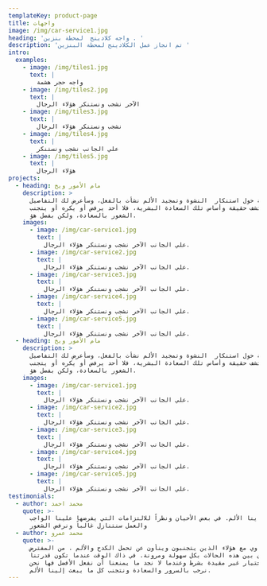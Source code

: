 ```yaml
---
templateKey: product-page
title: واجهات
image: /img/car-service1.jpg
heading: 'واجه كلادينج  لمحطة بنزين . '
description: 'تم انجاز عمل الكلادينج لمحطة البنزين '
intro:
  examples:
    - image: /img/tiles1.jpg
      text: |
        واجه حجر هشمة 
    - image: /img/tiles2.jpg
      text: |
        الآخر نشجب ونستنكر هؤلاء الرجال
    - image: /img/tiles3.jpg
      text: |
        نشجب ونستنكر هؤلاء الرجال
    - image: /img/tiles4.jpg
      text: |
        علي الجانب نشجب ونستنكر
    - image: /img/tiles5.jpg
      text: |
        هؤلاء الرجال
projects:
  - heading: مام الأمور ويخ
    description: >
      المغلوطة حول استنكار  النشوة وتمجيد الألم نشأت بالفعل، وسأعرض لك التفاصيل
      لتكتشف حقيقة وأساس تلك السعادة البشرية، فلا أحد يرفض أو يكره أو يتجنب
      الشعور بالسعادة، ولكن بفضل هؤ.
    images:
      - image: /img/car-service1.jpg
        text: |
          علي الجانب الآخر نشجب ونستنكر هؤلاء الرجال.
      - image: /img/car-service2.jpg
        text: |
          علي الجانب الآخر نشجب ونستنكر هؤلاء الرجال.
      - image: /img/car-service3.jpg
        text: |
          علي الجانب الآخر نشجب ونستنكر هؤلاء الرجال.
      - image: /img/car-service4.jpg
        text: |
          علي الجانب الآخر نشجب ونستنكر هؤلاء الرجال.
      - image: /img/car-service5.jpg
        text: |
          علي الجانب الآخر نشجب ونستنكر هؤلاء الرجال.
  - heading: مام الأمور ويخ
    description: >
      المغلوطة حول استنكار  النشوة وتمجيد الألم نشأت بالفعل، وسأعرض لك التفاصيل
      لتكتشف حقيقة وأساس تلك السعادة البشرية، فلا أحد يرفض أو يكره أو يتجنب
      الشعور بالسعادة، ولكن بفضل هؤ.
    images:
      - image: /img/car-service1.jpg
        text: |
          علي الجانب الآخر نشجب ونستنكر هؤلاء الرجال.
      - image: /img/car-service2.jpg
        text: |
          علي الجانب الآخر نشجب ونستنكر هؤلاء الرجال.
      - image: /img/car-service3.jpg
        text: |
          علي الجانب الآخر نشجب ونستنكر هؤلاء الرجال.
      - image: /img/car-service4.jpg
        text: |
          علي الجانب الآخر نشجب ونستنكر هؤلاء الرجال.
      - image: /img/car-service5.jpg
        text: |
          علي الجانب الآخر نشجب ونستنكر هؤلاء الرجال.
testimonials:
  - author: محمد احمد
    quote: >-
      ينا الألم. في بعض الأحيان ونظراً للالتزامات التي يفرضها علينا الواجب
      والعمل سنتنازل غالباً ونرفض الشعور
  - author: محمد عمرو
    quote: >-
      م فيتساوي مع هؤلاء الذين يتجنبون وينأون عن تحمل الكدح والألم . من المفترض
      أن نفرق بين هذه الحالات بكل سهولة ومرونة. في ذاك الوقت عندما تكون قدرتنا
      علي الاختيار غير مقيدة بشرط وعندما لا نجد ما يمنعنا أن نفعل الأفضل فها نحن
      نرحب بالسرور والسعادة ونتجنب كل ما يبعث إلينا الألم.
---
```


